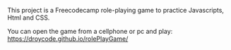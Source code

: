 This project is a Freecodecamp role-playing game to practice Javascripts, Html and CSS.

You can open the game from a cellphone or pc and play:
https://droycode.github.io/rolePlayGame/
